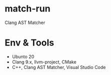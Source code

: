 # match-run
Clang AST Matcher

# Env & Tools
- Ubunto 20
- Clang 9.x, llvm-project, CMake
- C++, Clang AST Matcher, Visual Studio Code

